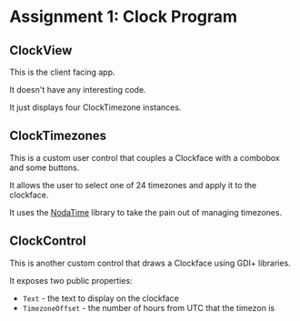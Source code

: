 # Assignment 1: Clock Program

## ClockView

This is the client facing app.

It doesn't have any interesting code.

It just displays four ClockTimezone instances.

## ClockTimezones

This is a custom user control that couples a Clockface with a combobox and some
buttons.

It allows the user to select one of 24 timezones and apply it to the clockface.

It uses the [NodaTime](http://nodatime.org/) library to take the pain out of
managing timezones.

## ClockControl

This is another custom control that draws a Clockface using GDI+ libraries.

It exposes two public properties:

- `Text` - the text to display on the clockface
- `TimezoneOffset` - the number of hours from UTC that the timezon is


